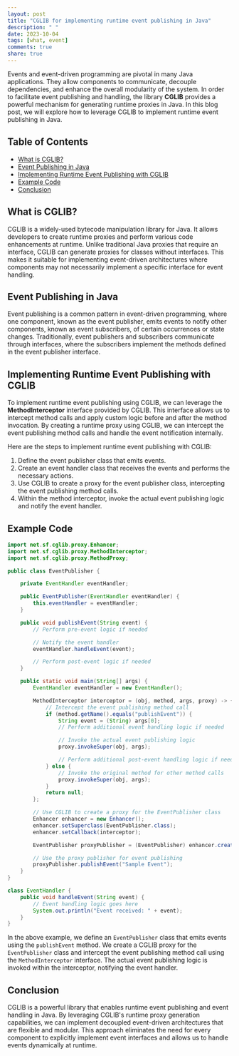 ```yaml
---
layout: post
title: "CGLIB for implementing runtime event publishing in Java"
description: " "
date: 2023-10-04
tags: [what, event]
comments: true
share: true
---
```


Events and event-driven programming are pivotal in many Java applications. They allow components to communicate, decouple dependencies, and enhance the overall modularity of the system. In order to facilitate event publishing and handling, the library **CGLIB** provides a powerful mechanism for generating runtime proxies in Java. In this blog post, we will explore how to leverage CGLIB to implement runtime event publishing in Java.

## Table of Contents
- [What is CGLIB?](#what-is-cglib)
- [Event Publishing in Java](#event-publishing-in-java)
- [Implementing Runtime Event Publishing with CGLIB](#implementing-runtime-event-publishing-with-cglib)
- [Example Code](#example-code)
- [Conclusion](#conclusion)

## What is CGLIB?
CGLIB is a widely-used bytecode manipulation library for Java. It allows developers to create runtime proxies and perform various code enhancements at runtime. Unlike traditional Java proxies that require an interface, CGLIB can generate proxies for classes without interfaces. This makes it suitable for implementing event-driven architectures where components may not necessarily implement a specific interface for event handling.

## Event Publishing in Java
Event publishing is a common pattern in event-driven programming, where one component, known as the event publisher, emits events to notify other components, known as event subscribers, of certain occurrences or state changes. Traditionally, event publishers and subscribers communicate through interfaces, where the subscribers implement the methods defined in the event publisher interface.

## Implementing Runtime Event Publishing with CGLIB
To implement runtime event publishing using CGLIB, we can leverage the **MethodInterceptor** interface provided by CGLIB. This interface allows us to intercept method calls and apply custom logic before and after the method invocation. By creating a runtime proxy using CGLIB, we can intercept the event publishing method calls and handle the event notification internally.

Here are the steps to implement runtime event publishing with CGLIB:
1. Define the event publisher class that emits events.
2. Create an event handler class that receives the events and performs the necessary actions.
3. Use CGLIB to create a proxy for the event publisher class, intercepting the event publishing method calls.
4. Within the method interceptor, invoke the actual event publishing logic and notify the event handler.

## Example Code
```java
import net.sf.cglib.proxy.Enhancer;
import net.sf.cglib.proxy.MethodInterceptor;
import net.sf.cglib.proxy.MethodProxy;

public class EventPublisher {

    private EventHandler eventHandler;

    public EventPublisher(EventHandler eventHandler) {
        this.eventHandler = eventHandler;
    }

    public void publishEvent(String event) {
        // Perform pre-event logic if needed

        // Notify the event handler
        eventHandler.handleEvent(event);

        // Perform post-event logic if needed
    }

    public static void main(String[] args) {
        EventHandler eventHandler = new EventHandler();

        MethodInterceptor interceptor = (obj, method, args, proxy) -> {
            // Intercept the event publishing method call
            if (method.getName().equals("publishEvent")) {
                String event = (String) args[0];
                // Perform additional event handling logic if needed

                // Invoke the actual event publishing logic
                proxy.invokeSuper(obj, args);

                // Perform additional post-event handling logic if needed
            } else {
                // Invoke the original method for other method calls
                proxy.invokeSuper(obj, args);
            }
            return null;
        };

        // Use CGLIB to create a proxy for the EventPublisher class
        Enhancer enhancer = new Enhancer();
        enhancer.setSuperclass(EventPublisher.class);
        enhancer.setCallback(interceptor);

        EventPublisher proxyPublisher = (EventPublisher) enhancer.create();

        // Use the proxy publisher for event publishing
        proxyPublisher.publishEvent("Sample Event");
    }
}

class EventHandler {
    public void handleEvent(String event) {
        // Event handling logic goes here
        System.out.println("Event received: " + event);
    }
}
```

In the above example, we define an `EventPublisher` class that emits events using the `publishEvent` method. We create a CGLIB proxy for the `EventPublisher` class and intercept the event publishing method call using the `MethodInterceptor` interface. The actual event publishing logic is invoked within the interceptor, notifying the event handler. 

## Conclusion
CGLIB is a powerful library that enables runtime event publishing and event handling in Java. By leveraging CGLIB's runtime proxy generation capabilities, we can implement decoupled event-driven architectures that are flexible and modular. This approach eliminates the need for every component to explicitly implement event interfaces and allows us to handle events dynamically at runtime.